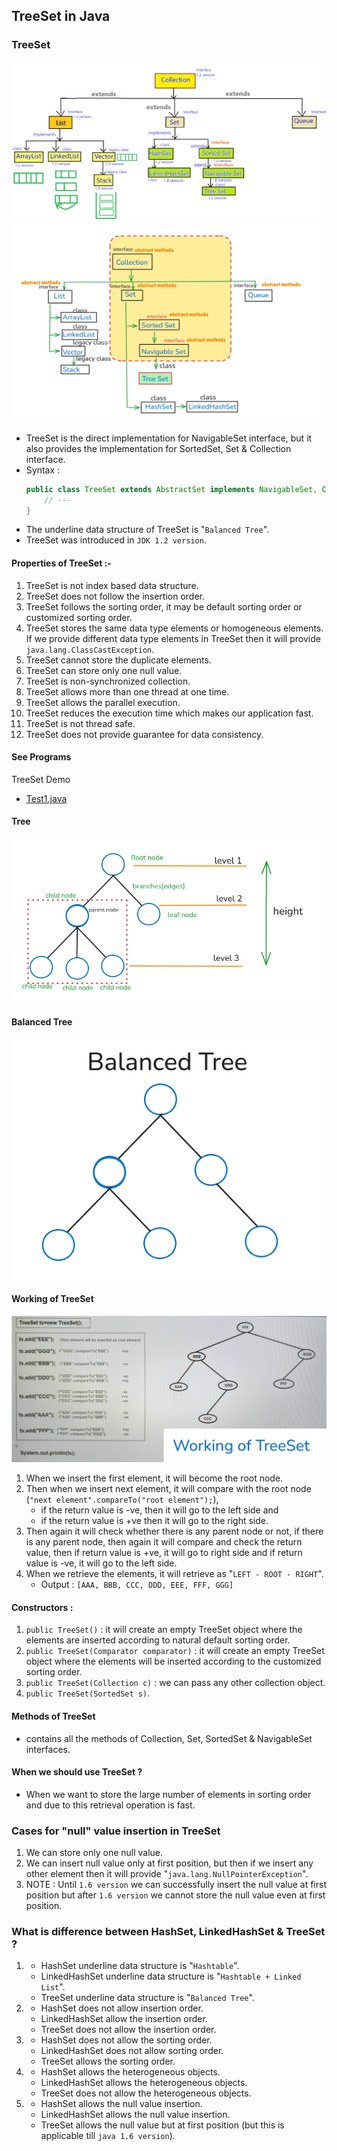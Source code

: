 ## TreeSet in Java

### TreeSet
![TreeSet.png](_11/images/TreeSet.png)
![TreeSetDiaIInterMethods.png](_11/images/TreeSetDiaIInterMethods.png)
- TreeSet is the direct implementation for NavigableSet interface, but it also provides the implementation for SortedSet, Set & Collection interface.
- Syntax : 
   ```java
   public class TreeSet extends AbstractSet implements NavigableSet, Cloneable, Serializable { 
       // --- 
   }
   ```
- The underline data structure of TreeSet is "`Balanced Tree`".
- TreeSet was introduced in `JDK 1.2 version`.

#### Properties of TreeSet :-
1. TreeSet is not index based data structure.
2. TreeSet does not follow the insertion order.
3. TreeSet follows the sorting order, it may be default sorting order or customized sorting order.
4. TreeSet stores the same data type elements or homogeneous elements. If we provide different data type elements in TreeSet then it will provide `java.lang.ClassCastException`.
5. TreeSet cannot store the duplicate elements.
6. TreeSet can store only one null value.
7. TreeSet is non-synchronized collection.
8. TreeSet allows more than one thread at one time.
9. TreeSet allows the parallel execution.
10. TreeSet reduces the execution time which makes our application fast.
11. TreeSet is not thread safe.
12. TreeSet does not provide guarantee for data consistency.

#### See Programs
TreeSet Demo
* [Test1.java](_11%2FtreeSetDemo%2FTest1.java)

#### Tree
![tree.png](_11/images/tree.png)

#### Balanced Tree
![BalancedTree.png](_11/images/BalancedTree.png)

#### Working of TreeSet
![WTST1.png](_11/images/WTST1.png)

1. When we insert the first element, it will become the root node.
2. Then when we insert next element, it will compare with the root node (`"next element".compareTo("root element");`), 
   - if the return value is -ve, then it will go to the left side and
   - if the return value is +ve then it will go to the right side.
3. Then again it will check whether there is any parent node or not, if there is any parent node, then again it will compare and check the return value, then if return value is +ve, it will go to right side and if return value is -ve, it will go to the left side.
4. When we retrieve the elements, it will retrieve as "`LEFT - ROOT - RIGHT`".
   - Output : `[AAA, BBB, CCC, DDD, EEE, FFF, GGG]`

#### Constructors :
1. `public TreeSet()` : it will create an empty TreeSet object where the elements are inserted according to natural default sorting order.
2. `public TreeSet(Comparator comparator)` : it will create an empty TreeSet object where the elements will be inserted according to the customized sorting order.
3. `public TreeSet(Collection c)` :  we can pass any other collection object.
4. `public TreeSet(SortedSet s)`.

#### Methods of TreeSet
- contains all the methods of Collection, Set, SortedSet & NavigableSet interfaces.

#### When we should use TreeSet ?
- When we want to store the large number of elements in sorting order and due to this retrieval operation is fast.

### Cases for "null" value insertion in TreeSet
1. We can store only one null value.
2. We can insert null value only at first position, but then if we insert any other element then it will provide "`java.lang.NullPointerException`".
3. NOTE : Until `1.6 version` we can successfully insert the null value at first position but after `1.6 version` we cannot store the null value even at first position.


### What is difference between HashSet, LinkedHashSet & TreeSet ?
1. 
   - HashSet underline data structure is "`Hashtable`".
   - LinkedHashSet underline data structure is "`Hashtable + Linked List`".
   - TreeSet underline data structure is "`Balanced Tree`".


2. 
   - HashSet does not allow insertion order.
   - LinkedHashSet allow the insertion order.
   - TreeSet does not allow the insertion order.


3. 
   - HashSet does not allow the sorting order.
   - LinkedHashSet does not allow sorting order.
   - TreeSet allows the sorting order.
   

4. 
   - HashSet allows the heterogeneous objects.
   - LinkedHashSet allows the heterogeneous objects.
   - TreeSet does not allow the heterogeneous objects.


5. 
   - HashSet allows the null value insertion.
   - LinkedHashSet allows the null value insertion.
   - TreeSet allows the null value but at first position (but this is applicable till `java 1.6 version`).
   